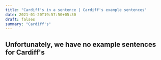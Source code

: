 ```yaml
---
title: "Cardiff's in a sentence | Cardiff's example sentences"
date: 2021-01-20T19:57:50+05:30
draft: falses
summary: "Cardiff's"
---
```

## Unfortunately, we have no example sentences for Cardiff's                 
